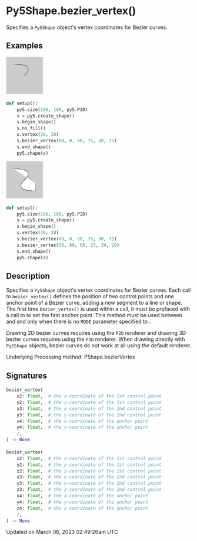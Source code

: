 # Py5Shape.bezier_vertex()

Specifies a `Py5Shape` object's vertex coordinates for Bezier curves.

## Examples

<div class="example-table">

<div class="example-row"><div class="example-cell-image">

![example picture for bezier_vertex()](/images/reference/Py5Shape_bezier_vertex_0.png)

</div><div class="example-cell-code">

```python
def setup():
    py5.size(100, 100, py5.P2D)
    s = py5.create_shape()
    s.begin_shape()
    s.no_fill()
    s.vertex(30, 20)
    s.bezier_vertex(80, 0, 80, 75, 30, 75)
    s.end_shape()
    py5.shape(s)
```

</div></div>

<div class="example-row"><div class="example-cell-image">

![example picture for bezier_vertex()](/images/reference/Py5Shape_bezier_vertex_1.png)

</div><div class="example-cell-code">

```python
def setup():
    py5.size(100, 100, py5.P2D)
    s = py5.create_shape()
    s.begin_shape()
    s.vertex(30, 20)
    s.bezier_vertex(80, 0, 80, 75, 30, 75)
    s.bezier_vertex(50, 80, 60, 25, 30, 20)
    s.end_shape()
    py5.shape(s)
```

</div></div>

</div>

## Description

Specifies a `Py5Shape` object's vertex coordinates for Bezier curves. Each call to `bezier_vertex()` defines the position of two control points and one anchor point of a Bezier curve, adding a new segment to a line or shape. The first time `bezier_vertex()` is used within a [](py5shape_begin_shape) call, it must be prefaced with a call to [](py5shape_vertex) to set the first anchor point. This method must be used between [](py5shape_begin_shape) and [](py5shape_end_shape) and only when there is no `MODE` parameter specified to [](py5shape_begin_shape).

Drawing 2D bezier curves requires using the `P2D` renderer and drawing 3D bezier curves requires using the `P3D` renderer. When drawing directly with `Py5Shape` objects, bezier curves do not work at all using the default renderer.

Underlying Processing method: PShape.bezierVertex

## Signatures

```python
bezier_vertex(
    x2: float,  # the x-coordinate of the 1st control point
    y2: float,  # the y-coordinate of the 1st control point
    x3: float,  # the x-coordinate of the 2nd control point
    y3: float,  # the y-coordinate of the 2nd control point
    x4: float,  # the x-coordinate of the anchor point
    y4: float,  # the y-coordinate of the anchor point
    /,
) -> None

bezier_vertex(
    x2: float,  # the x-coordinate of the 1st control point
    y2: float,  # the y-coordinate of the 1st control point
    z2: float,  # the z-coordinate of the 1st control point
    x3: float,  # the x-coordinate of the 2nd control point
    y3: float,  # the y-coordinate of the 2nd control point
    z3: float,  # the z-coordinate of the 2nd control point
    x4: float,  # the x-coordinate of the anchor point
    y4: float,  # the y-coordinate of the anchor point
    z4: float,  # the z-coordinate of the anchor point
    /,
) -> None
```

Updated on March 06, 2023 02:49:26am UTC
